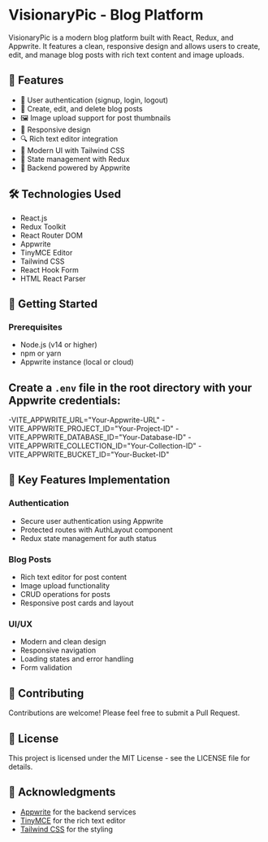 # VisionaryPic - Blog Platform

VisionaryPic is a modern blog platform built with React, Redux, and Appwrite. It features a clean, responsive design and allows users to create, edit, and manage blog posts with rich text content and image uploads.

## 🌟 Features

- 🔐 User authentication (signup, login, logout)
- 📝 Create, edit, and delete blog posts
- 🖼️ Image upload support for post thumbnails
- 📱 Responsive design
- 🔍 Rich text editor integration
- 🎨 Modern UI with Tailwind CSS
- 🔄 State management with Redux
- 🚀 Backend powered by Appwrite

## 🛠️ Technologies Used

- React.js
- Redux Toolkit
- React Router DOM
- Appwrite
- TinyMCE Editor
- Tailwind CSS
- React Hook Form
- HTML React Parser

## 🚀 Getting Started

### Prerequisites

- Node.js (v14 or higher)
- npm or yarn
- Appwrite instance (local or cloud)


## Create a `.env` file in the root directory with your Appwrite credentials:
-VITE_APPWRITE_URL="Your-Appwrite-URL"
-VITE_APPWRITE_PROJECT_ID="Your-Project-ID"
-VITE_APPWRITE_DATABASE_ID="Your-Database-ID"
-VITE_APPWRITE_COLLECTION_ID="Your-Collection-ID"
-VITE_APPWRITE_BUCKET_ID="Your-Bucket-ID"




## 🔑 Key Features Implementation

### Authentication
- Secure user authentication using Appwrite
- Protected routes with AuthLayout component
- Redux state management for auth status

### Blog Posts
- Rich text editor for post content
- Image upload functionality
- CRUD operations for posts
- Responsive post cards and layout

### UI/UX
- Modern and clean design
- Responsive navigation
- Loading states and error handling
- Form validation

## 🤝 Contributing

Contributions are welcome! Please feel free to submit a Pull Request.

## 📝 License

This project is licensed under the MIT License - see the LICENSE file for details.

## 🙏 Acknowledgments

- [Appwrite](https://appwrite.io/) for the backend services
- [TinyMCE](https://www.tiny.cloud/) for the rich text editor
- [Tailwind CSS](https://tailwindcss.com/) for the styling

